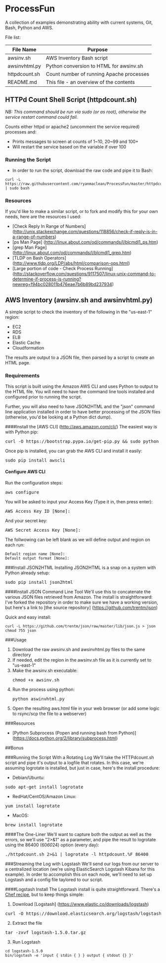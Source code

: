 # ProcessFun

A collection of examples demonstrating ability with current systems, Git, Bash, Python and AWS. 

File list:

|File Name    | Purpose                                |
|-------------|----------------------------------------|
|awsinv.sh    |AWS Inventory Bash script               |
|awsinvhtml.py|Python conversion to HTML for awsinv.sh |
|httpdcount.sh|Count number of running Apache processes|
|README.md    |This file - an overview of the contents |

## HTTPd Count Shell Script (httpdcount.sh)

*NB: This command should be run via sudo (or as root), otherwise the service restart command could fail.* 

Counts either httpd or apache2 (uncomment the service required) processes and:
 - Prints messages to screen at counts of 1~10, 20~99 and 100+
 - Will restart the service based on the variable if over 100

### Running the Script
 - In order to run the script, download the raw code and pipe it to Bash:
```
curl -L https://raw.githubusercontent.com/ryanmaclean/ProcessFun/master/httpdcount.sh | sudo bash 
```

### Resources
If you'd like to make a similar script, or to fork and modify this for your own needs, here are the resources I used:
 - [Check Reply In Range of Numbers] (http://unix.stackexchange.com/questions/118856/check-if-reply-is-in-a-range-of-numbers)
 - [ps Man Page] (http://linux.about.com/od/commands/l/blcmdl1_ps.htm)
 - [grep Man Page] (http://linux.about.com/od/commands/l/blcmdl1_grep.htm)
 - [TLDP on Bash Operators] (http://www.tldp.org/LDP/abs/html/comparison-ops.html)
 - [Large portion of code - Check Process Running] (http://stackoverflow.com/questions/9117507/linux-unix-command-to-determine-if-process-is-running?newreg=f94bc028011b476eae7b6b89bd237934)
 


## AWS Inventory (awsinv.sh and awsinvhtml.py)
A simple script to check the inventory of the following in the "us-east-1" region:
 - EC2 
 - RDS 
 - ELB 
 - Elastic Cache 
 - Cloudformation

The results are output to a JSON file, then parsed by a script to create an HTML page.

### Requirements
This script is built using the Amazon AWS CLI and uses Python to output to the HTML file. You will need to have the command line tools installed and configured prior to running the script.

Further, you will also need to have JSON2HTML and the "json" command line application installed in order to have better processing of the JSON files (otherwise, you'd be looking at a Python dict dump). 

####Install the [AWS CLI] (http://aws.amazon.com/cli/)
The easiest way is with Python pip:
<pre>curl -O https://bootstrap.pypa.io/get-pip.py && sudo python get-pip.py</pre>

Once pip is installed, you can grab the AWS CLI and install it easily: 
<pre>sudo pip install awscli</pre>

#### Configure AWS CLI
Run the configuration steps:
<pre>aws configure</pre>

You will be asked to input your Access Key (Type it in, then press enter):
<pre>AWS Access Key ID [None]:</pre>

And your secret key:
<pre>AWS Secret Access Key [None]:</pre>

The follwowing can be left blank as we will define output and region on each run:
```
Default region name [None]:
Default output format [None]:
```

###Install JSON2HTML
Installing JSON2HTML is a snap on a system with Python already setup:
<pre>sudo pip install json2html</pre>

####Install JSON Command Line Tool
We'll use this to concatenate the various JSON files retrieved from Amazon. The install is straightforward: I've forked the repository in order to make sure we have a working version, but here's a link to [the source repository] (https://github.com/trentm/json)

Quick and easy install:
```
curl -L https://github.com/trentm/json/raw/master/lib/json.js > json
chmod 755 json
```

###Usage
1. Download the raw awsinv.sh and awsinvhtml.py files to the same directory
2. If needed, edit the region in the awsinv.sh file as it is currently set to "us-east-1"
3. Make the awsinv.sh executable: <pre>chmod +x awsinv.sh</pre>
4. Run the process using python: <pre>python aswinvhtml.py</pre>
5. Open the resulting aws.html file in your web browser (or add some logic to rsync/scp the file to a webserver)

###Resources
 - [Python Subprocess (Popen and running bash from Python)] (https://docs.python.org/2/library/subprocess.html)

##Bonus

###Running the Script With a Rotating Log
We'll take the HTTPdcount.sh script and pipe it's output to a logfile that rotates. In this case, we're assuming logrotate is installed, but just in case, here's the install procedure:
- Debian/Ubuntu:
<pre>sudo apt-get install logrotate</pre>
- RedHat/CentOS/Amazon Linux:
<pre>yum install logrotate</pre>
- MacOS:
<pre>brew install logrotate</pre>

####The One-Liner
We'll want to capture both the output as well as the errors, so we'll use "2>&1" as a parameter, and pipe the result to logrotate using the 86400 (60*60*24) option (every day):
<pre>./httpdcount.sh 2>&1 | logrotate -l httpdcount.%F 86400</pre>

###Streaming the Log with Logstash
We'll send our logs from our server to a centralized location (we're using ElasticSearch Logstash Kibana for this example). In order to accomplish this on each node, we'll need to set up Logstash and a config file taylored to our script. 

####Logstash Install
The Logstash install is quite straightforward. There's a [Chef recipe](https://github.com/lusis/chef-logstash), but to keep things simple:

1. Download [Logstash] (https://www.elastic.co/downloads/logstash) 
<pre>curl -O https://download.elasticsearch.org/logstash/logstash/logstash-1.5.0.tar.gz</pre>
2. Extract the file
<pre>tar -zxvf logstash-1.5.0.tar.gz</pre>
3. Run Logstash
```
cd logstash-1.5.0
bin/logstash -e 'input { stdin { } } output { stdout {} }'
```